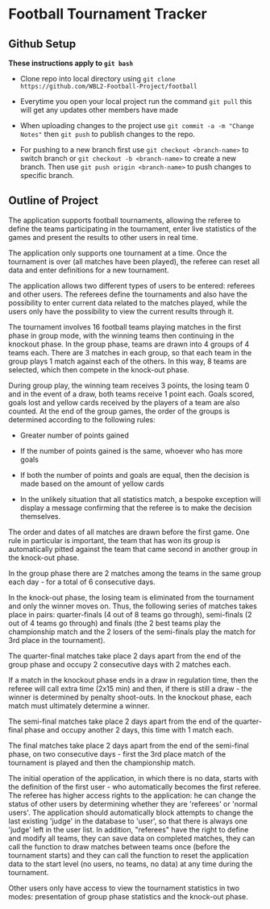 # Football Tournament Tracker

## Github Setup
**These instructions apply to `git bash`**

* Clone repo into local directory using `git clone https://github.com/WBL2-Football-Project/football`

* Everytime you open your local project run the command `git pull` this will get any updates other members have made

* When uploading changes to the project use `git commit -a -m "Change Notes"` then `git push` to publish changes to the repo.

* For pushing to a new branch first use `git checkout <branch-name>` to switch branch or `git checkout -b <branch-name>` to create a new branch. Then use `git push origin <branch-name>` to push changes to specific branch.

## Outline of Project

The application supports football tournaments, allowing the referee to define the teams participating in the tournament, enter live statistics of the games and present the results to other users in real time. 

The application only supports one tournament at a time. Once the tournament is over (all matches have been played), the referee can reset all data and enter definitions for a new tournament. 

The application allows two different types of users to be entered: referees and other users. The referees define the tournaments and also have the possibility to enter current data related to the matches played, while the users only have the possibility to view the current results through it. 

The tournament involves 16 football teams playing matches in the first phase in group mode, with the winning teams then continuing in the knockout phase. In the group phase, teams are drawn into 4 groups of 4 teams each. There are 3 matches in each group, so that each team in the group plays 1 match against each of the others. In this way, 8 teams are selected, which then compete in the knock-out phase. 

During group play, the winning team receives 3 points, the losing team 0 and in the event of a draw, both teams receive 1 point each. Goals scored, goals lost and yellow cards received by the players of a team are also counted. At the end of the group games, the order of the groups is determined according to the following rules: 

- Greater number of points gained 

- If the number of points gained is the same, whoever who has more goals 

- If both the number of points and goals are equal, then the decision is made based on the amount of yellow cards 

- In the unlikely situation that all statistics match, a bespoke exception will display a message confirming that the referee is to make the decision themselves. 

The order and dates of all matches are drawn before the first game. One rule in particular is important, the team that has won its group is automatically pitted against the team that came second in another group in the knock-out phase. 

In the group phase there are 2 matches among the teams in the same group each day - for a total of 6 consecutive days. 

In the knock-out phase, the losing team is eliminated from the tournament and only the winner moves on. Thus, the following series of matches takes place in pairs: quarter-finals (4 out of 8 teams go through), semi-finals (2 out of 4 teams go through) and finals (the 2 best teams play the championship match and the 2 losers of the semi-finals play the match for 3rd place in the tournament). 

The quarter-final matches take place 2 days apart from the end of the group phase and occupy 2 consecutive days with 2 matches each. 

If a match in the knockout phase ends in a draw in regulation time, then the referee will call extra time (2x15 min) and then, if there is still a draw - the winner is determined by penalty shoot-outs. In the knockout phase, each match must ultimately determine a winner. 

The semi-final matches take place 2 days apart from the end of the quarter-final phase and occupy another 2 days, this time with 1 match each. 

The final matches take place 2 days apart from the end of the semi-final phase, on two consecutive days - first the 3rd place match of the tournament is played and then the championship match. 

The initial operation of the application, in which there is no data, starts with the definition of the first user - who automatically becomes the first referee. The referee has higher access rights to the application: he can change the status of other users by determining whether they are 'referees' or 'normal users'. The application should automatically block attempts to change the last existing 'judge' in the database to 'user', so that there is always one 'judge' left in the user list. In addition, "referees" have the right to define and modify all teams, they can save data on completed matches, they can call the function to draw matches between teams once (before the tournament starts) and they can call the function to reset the application data to the start level (no users, no teams, no data) at any time during the tournament.  

Other users only have access to view the tournament statistics in two modes: presentation of group phase statistics and the knock-out phase. 